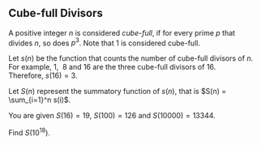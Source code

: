 ## Cube-full Divisors

A positive integer $n$ is considered *cube-full*, if for every prime $p$ that divides $n$, so does $p^3$. Note that $1$ is considered cube-full.

Let $s(n)$ be the function that counts the number of cube-full divisors of $n$. For example, $1$,  $8$ and $16$ are the three cube-full divisors of $16$. Therefore, $s(16) = 3$.

Let $S(n)$ represent the summatory function of $s(n)$, that is $S(n) = \sum_{i=1}^n s(i)$.

You are given $S(16)=19$, $S(100)=126$ and $S(10000)=13344$.

Find $S(10^{18})$.
